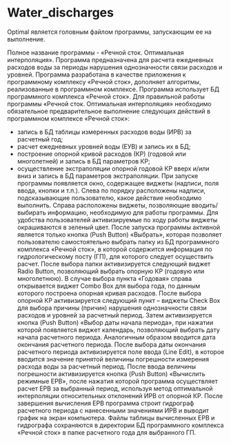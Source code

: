 # Water_discharges
Optimal является головным файлом программы, запускающим ее на выполнение.

Полное название программы - «Речной сток. Оптимальная интерполяция».
Программа предназначена для расчета ежедневных расходов воды за периоды нарушения однозначности связи расходов и уровней. Программа разработана в качестве приложения к программному комплексу «Речной сток», дополняет алгоритмы, реализованные в программном комплексе. 
Программа использует БД программного комплекса «Речной сток».
Для правильной работы программы «Речной сток. Оптимальная интерполяция» необходимо обязательное предварительное выполнение 
следующих действий в программном комплексе «Речной сток»:
- запись в БД таблицы измеренных расходов воды (ИРВ) за расчетный год;
- расчет ежедневных уровней воды (ЕУВ) и запись их в БД;
- построение опорной кривой расходов (КР) (годовой или многолетней) и запись в БД параметров КР;
- осуществление экстраполяции опорной годовой КР вверх и/или вниз и запись в БД параметров экстраполяции.
При запуске программы появляется окно, содержащее виджеты (надписи, поля ввода, кнопки и т.п.). Слева по порядку расположены надписи, 
подсказывающие пользователю, какое действие необходимо выполнить. Справа расположены виджеты, позволяющие вводить/выбирать информацию, 
необходимую для работы программы. Для удобства пользователей активизируемые по ходу работы виджеты окрашиваются в зеленый цвет.
После запуска программы активной является только кнопка (Push Button) «Выбрать», которая позволяет пользователю самостоятельно 
выбрать папку из БД программного комплекса «Речной сток», в которой содержится информация по гидрологическому посту (ГП), 
для которого следует осуществить расчет. После выбора папки активизируется следующий виджет Radio Button, 
позволяющий выбрать опорную КР (годовую или многолетнюю). В случае выбора пункта «Годовая» справа открывается виджет Combo Box 
для выбора года, по данным которого построена опорная кривая расходов. После выбора опорной КР активизируется следующий пункт – 
виджеты Check Box для выбора причины (причин) нарушения однозначности связи расходов и уровней за расчетный период. 
Затем активизируется кнопка (Push Button) «Выбор даты начала периода», при нажатии которой появляется виджет календарь, 
позволяющий выбрать дату начала расчетного периода. Аналогичным образом вводится дата окончания расчетного периода. 
После выбора даты окончания расчетного периода активизируется поле ввода (Line Edit), в которое вводится значение 
принятой величины погрешности измерения расхода воды за расчетный период. После ввода величины погрешности активизируется кнопка
(Push Button) «Вычислить режимные ЕРВ», после нажатия которой программа осуществляет расчет ЕРВ за выбранный период, 
используя метод оптимальной интерполяции относительных отклонений ИРВ от опорной КР. 
После завершения вычисления ЕРВ программа строит гидрограф расчетного периода с нанесенными значениями ИРВ
и выводит график на экран компьютера. Файлы таблицы вычисленных ЕРВ и гидрографа сохраняются в директории БД 
программного комплекса «Речной сток» в папке расчетного года для выбранного ГП.

